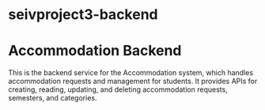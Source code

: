 # seivproject3-backend

# Accommodation Backend

This is the backend service for the Accommodation system, which handles accommodation requests and management for students. It provides APIs for creating, reading, updating, and deleting accommodation requests, semesters, and categories.


